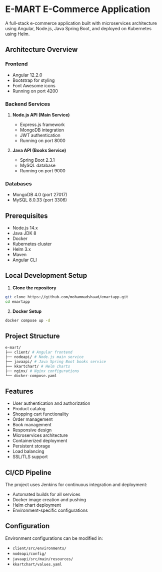 # E-MART E-Commerce Application

A full-stack e-commerce application built with microservices architecture using Angular, Node.js, Java Spring Boot, and deployed on Kubernetes using Helm.

## Architecture Overview

### Frontend
- Angular 12.2.0
- Bootstrap for styling
- Font Awesome icons
- Running on port 4200

### Backend Services
1. **Node.js API (Main Service)**
   - Express.js framework
   - MongoDB integration
   - JWT authentication
   - Running on port 8000

2. **Java API (Books Service)**
   - Spring Boot 2.3.1
   - MySQL database
   - Running on port 9000

### Databases
- MongoDB 4.0 (port 27017)
- MySQL 8.0.33 (port 3306)

## Prerequisites

- Node.js 14.x
- Java JDK 8
- Docker
- Kubernetes cluster
- Helm 3.x
- Maven
- Angular CLI

## Local Development Setup

1. **Clone the repository**
```bash
git clone https://github.com/mohammadshaad/emartapp.git
cd emartapp
```

2. **Docker Setup**

```bash
docker compose up -d
```


## Project Structure

```bash
e-mart/
├── client/ # Angular frontend
├── nodeapi/ # Node.js main service
├── javaapi/ # Java Spring Boot books service
├── kkartchart/ # Helm charts
├── nginx/ # Nginx configurations
└── docker-compose.yaml
```

## Features

- User authentication and authorization
- Product catalog
- Shopping cart functionality
- Order management
- Book management
- Responsive design
- Microservices architecture
- Containerized deployment
- Persistent storage
- Load balancing
- SSL/TLS support

## CI/CD Pipeline

The project uses Jenkins for continuous integration and deployment:
- Automated builds for all services
- Docker image creation and pushing
- Helm chart deployment
- Environment-specific configurations

## Configuration

Environment configurations can be modified in:
- `client/src/environments/`
- `nodeapi/config/`
- `javaapi/src/main/resources/`
- `kkartchart/values.yaml`
